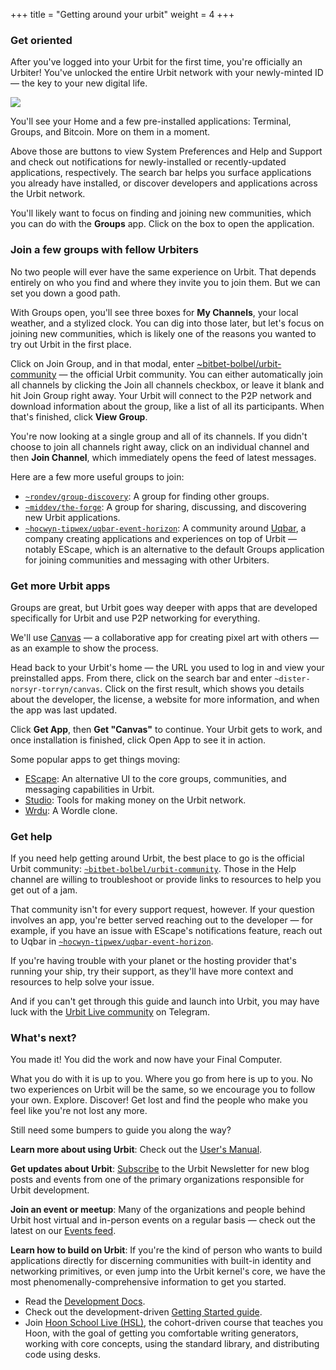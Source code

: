 +++
title = "Getting around your urbit"
weight = 4
+++

### Get oriented

After you've logged into your Urbit for the first time, you're officially an Urbiter! You've unlocked the entire Urbit network with your newly-minted ID — the key to your new digital life.

![](https://media.urbit.org/site/getting-started/getting-started-getting-around-1.png)

You'll see your Home and a few pre-installed applications: Terminal, Groups, and Bitcoin. More on them in a moment.

Above those are buttons to view System Preferences and Help and Support and check out notifications for newly-installed or recently-updated applications, respectively. The search bar helps you surface applications you already have installed, or discover developers and applications across the Urbit network.

You'll likely want to focus on finding and joining new communities, which you can do with the **Groups** app. Click on the box to open the application.

### Join a few groups with fellow Urbiters

No two people will ever have the same experience on Urbit. That depends entirely on who you find and where they invite you to join them. But we can set you down a good path.

With Groups open, you'll see three boxes for **My Channels**, your local weather, and a stylized clock. You can dig into those later, but let's focus on joining new communities, which is likely one of the reasons you wanted to try out Urbit in the first place.

Click on Join Group, and in that modal, enter [~bitbet-bolbel/urbit-community](/groups/~bitbet-bolbel/urbit-community) — the official Urbit community. You can either automatically join all channels by clicking the Join all channels checkbox, or leave it blank and hit Join Group right away. Your Urbit will connect to the P2P network and download information about the group, like a list of all its participants. When that's finished, click **View Group**.

You're now looking at a single group and all of its channels. If you didn't choose to join all channels right away, click on an individual channel and then **Join Channel**, which immediately opens the feed of latest messages.

Here are a few more useful groups to join:

- [`~rondev/group-discovery`](/groups/~rondev/group-discovery): A group for finding other groups.
- [`~middev/the-forge`](/groups/~middev/the-forge): A group for sharing, discussing, and discovering new Urbit applications.
- [`~hocwyn-tipwex/uqbar-event-horizon`](/groups/~hocwyn-tipwex/uqbar-event-horizon): A community around [Uqbar](https://uqbar.network), a company creating applications and experiences on top of Urbit — notably EScape, which is an alternative to the default Groups application for joining communities and messaging with other Urbiters.

### Get more Urbit apps

Groups are great, but Urbit goes way deeper with apps that are developed specifically for Urbit and use P2P networking for everything.

We'll use [Canvas](/applications/~dister-norsyr-torryn/canvas) — a collaborative app for creating pixel art with others — as an example to show the process.

Head back to your Urbit's home — the URL you used to log in and view your preinstalled apps. From there, click on the search bar and enter `~dister-norsyr-torryn/canvas`. Click on the first result, which shows you details about the developer, the license, a website for more information, and when the app was last updated.

Click **Get App**, then **Get "Canvas"** to continue. Your Urbit gets to work, and once installation is finished, click Open App to see it in action.

Some popular apps to get things moving:

- [EScape](/applications/~dister-fabnev-hinmur/escape): An alternative UI to the core groups, communities, and messaging capabilities in Urbit.
- [Studio](/applications/~tirrel/studio): Tools for making money on the Urbit network.
- [Wrdu](/applications/~magped-magped-rabsef-bicrym/wrdu): A Wordle clone.

### Get help

If you need help getting around Urbit, the best place to go is the official Urbit community: [`~bitbet-bolbel/urbit-community`](/groups/~bitbet-bolbel/urbit-community). Those in the Help channel are willing to troubleshoot or provide links to resources to help you get out of a jam.

That community isn't for every support request, however. If your question involves an app, you're better served reaching out to the developer — for example, if you have an issue with EScape's notifications feature, reach out to Uqbar in [`~hocwyn-tipwex/uqbar-event-horizon`](/groups/~hocwyn-tipwex/uqbar-event-horizon).

If you're having trouble with your planet or the hosting provider that's running your ship, try their support, as they'll have more context and resources to help solve your issue.

And if you can't get through this guide and launch into Urbit, you may have luck with the [Urbit Live community](https://t.me/UrbitLiveGroup) on Telegram.

### What's next?

You made it! You did the work and now have your Final Computer.

What you do with it is up to you. Where you go from here is up to you. No two experiences on Urbit will be the same, so we encourage you to follow your own. Explore. Discover! Get lost and find the people who make you feel like you're not lost any more.

Still need some bumpers to guide you along the way?

**Learn more about using Urbit**: Check out the [User's Manual](/using/).

**Get updates about Urbit**: [Subscribe](https://urbit.us11.list-manage.com/subscribe/post?u=972a03db9e0c6c25bb58de8c8&id=be143888d2) to the Urbit Newsletter for new blog posts and events from one of the primary organizations responsible for Urbit development.

**Join an event or meetup**: Many of the organizations and people behind Urbit host virtual and in-person events on a regular basis — check out the latest on our [Events feed](/events/).

**Learn how to build on Urbit**: If you're the kind of person who wants to build applications directly for discerning communities with built-in identity and networking primitives, or even jump into the Urbit kernel's core, we have the most phenomenally-comprehensive information to get you started.

- Read the [Development Docs](/docs/).
- Check out the development-driven [Getting Started guide](/docs/development/develop).
- Join [Hoon School Live (HSL)](https://hooniversity.org), the cohort-driven course that teaches you Hoon, with the goal of getting you comfortable writing generators, working with core concepts, using the standard library, and distributing code using desks.
